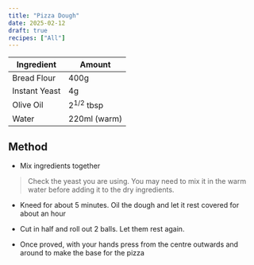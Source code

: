```yaml
---
title: "Pizza Dough"
date: 2025-02-12
draft: true
recipes: ["All"]
---
```


| Ingredient  | Amount |
| ----- | ---- |
| Bread Flour | 400g |
| Instant Yeast | 4g |
| Olive Oil | 2<sup>1/2</sup> tbsp |
| Water | 220ml (warm) |

## Method

- Mix ingredients together

> Check the yeast you are using. You may need to mix it in the warm water before adding it to the dry ingredients.

- Kneed for about 5 minutes. Oil the dough and let it rest covered for about an hour

- Cut in half and roll out 2 balls. Let them rest again.

- Once proved, with your hands press from the centre outwards and around to make the base for the pizza
